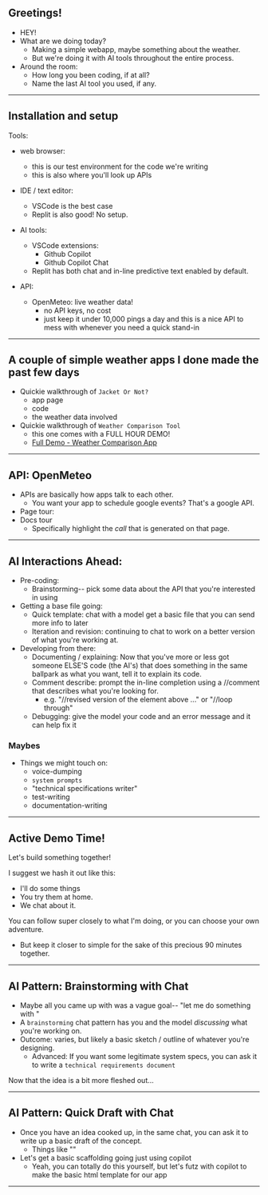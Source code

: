 

## Greetings!
- HEY!
- What are we doing today?
	- Making a simple webapp, maybe something about the weather. 
	- But we're doing it with AI tools throughout the entire process. 
- Around the room: 
	- How long you been coding, if at all?
	- Name the last AI tool you used, if any.


---

## Installation and setup

Tools:
- web browser:
	- this is our test environment for the code we're writing
	- this is also where you'll look up APIs

- IDE / text editor:
	- VSCode is the best case
	- Replit is also good! No setup. 

- AI tools:
	- VSCode extensions: 
		- Github Copilot
		- Github Copilot Chat
	- Replit has both chat and in-line predictive text enabled by default. 

- API: 
	- OpenMeteo: live weather data! 
		- no API keys, no cost
		- just keep it under 10,000 pings a day and this is a nice API to mess with whenever you need a quick stand-in

---

## A couple of simple weather apps I done made the past few days

- Quickie walkthrough of `Jacket Or Not?`
	- app page
	- code
	- the weather data involved
- Quickie walkthrough of `Weather Comparison Tool`
	- this one comes with a FULL HOUR DEMO!
	- [Full Demo - Weather Comparison App](https://youtu.be/hlCgJZFcc8c)


---

## API: OpenMeteo

- APIs are basically how apps talk to each other. 
	- You want your app to schedule google events? That's a google API. 
- Page tour: 
- Docs tour
	- Specifically highlight the *call* that is generated on that page.

---

## AI Interactions Ahead:
- Pre-coding:
	- Brainstorming-- pick some data about the API that you're interested in using
- Getting a base file going:
	- Quick template: chat with a model get a basic file that you can send more info to later
	- Iteration and revision: continuing to chat to work on a better version of what you're working at.
- Developing from there: 
	- Documenting / explaining:  Now that you've more or less got someone ELSE'S code (the AI's) that does something in the same ballpark as what you want, tell it to explain its code. 
	- Comment describe: prompt the in-line completion using a //comment that describes what you're looking for. 
		- e.g. "//revised version of the element above ..." or "//loop through"
	- Debugging: give the model your code and an error message and it can help fix it

### Maybes
- Things we might touch on:
	- voice-dumping
	- `system prompts`
	- "technical specifications writer"
	- test-writing
	- documentation-writing

---


## Active Demo Time!

Let's build something together!

I suggest we hash it out like this: 
- I'll do some things
- You try them at home.
- We chat about it. 

You can follow super closely to what I'm doing, or you can choose your own adventure.
- But keep it closer to simple for the sake of this precious 90 minutes together. 


---

## AI Pattern: Brainstorming with Chat
- Maybe all you came up with was a vague goal-- "let me do something with "
- A `brainstorming` chat pattern has you and the model *discussing* what you're working on. 
- Outcome: varies, but likely a basic sketch / outline of whatever you're designing. 
	- Advanced: If you want some legitimate system specs, you can ask it to write a `technical requirements document`

Now that the idea is a bit more fleshed out...

---

## AI Pattern: Quick Draft with Chat
- Once you have an idea cooked up, in the same chat, you can ask it to write up a basic draft of the concept. 
	- Things like ""
- Let's get a basic scaffolding going just using copilot
	- Yeah, you can totally do this yourself, but let's futz with copilot to make the basic html template for our app

---

